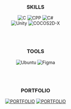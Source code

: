 <div align="center">

### SKILLS

<img alt="C" src ="https://img.shields.io/badge/C-2699E6.svg?&style=for-the-badge&logo=c&logoColor=white"/>
<img alt="CPP" src ="https://img.shields.io/badge/C%2B%2B-1A66CC.svg?&style=for-the-badge&logo=c%2B%2B&&logoColor=white"/>
<img alt="C#" src ="https://img.shields.io/badge/C%23-512BD4.svg?&style=for-the-badge&logo=dotnet&logoColor=white"/>

<br>

<img alt="Unity" src ="https://img.shields.io/badge/Unity 6-0E1128.svg?&style=for-the-badge&logo=Unity&logoColor=white"/>
<img alt="COCOS2D-X" src ="https://img.shields.io/badge/COCOS2dX 4.0-FFBF00.svg?&style=for-the-badge&logo=Cocos&logoColor=black"/>

<br></br>

### TOOLS

<img alt="Ubuntu" src ="https://img.shields.io/badge/Ubuntu-EB5209.svg?&style=for-the-badge&logo=Ubuntu&logoColor=white"/>
<img alt="Figma" src ="https://img.shields.io/badge/Figma-464646.svg?&style=for-the-badge&logo=Figma&logoColor=white"/>

<br></br>

### PORTFOLIO

<a href="https://jxngmin-resume.notion.site/PERSONAL-STATEMENT-15d7c5e83f2580749b41ee6a6d1b41cc?pvs=4"><img alt="PORTFOLIO" src ="https://img.shields.io/badge/Notion-000000.svg?&style=for-the-badge&logo=Notion&logoColor=white"/></a>
<a href="https://jxngmin-resume.notion.site/PERSONAL-STATEMENT-15d7c5e83f2580749b41ee6a6d1b41cc?pvs=4"><img alt="PORTFOLIO" src ="https://img.shields.io/badge/Velog-4DA768.svg?&style=for-the-badge&logo=Velog&logoColor=white"/></a>
